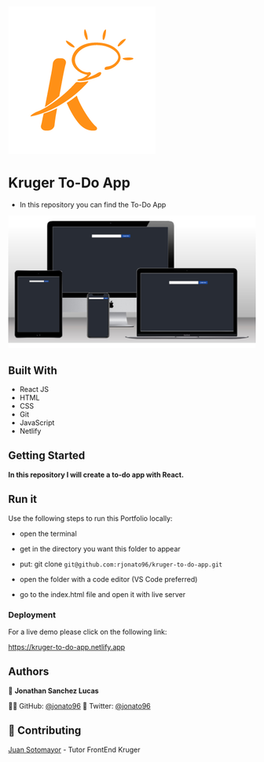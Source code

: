 <img src='src/assets/kruger.png'>

# Kruger To-Do App

- In this repository you can find the To-Do App

<img src='src/assets/mock.jpg'>

## Built With

- React JS 
- HTML
- CSS
- Git
- JavaScript
- Netlify

## Getting Started

**In this repository I will create a to-do app with React.**

## Run it

Use the following steps to run this Portfolio locally:

- open the terminal

- get in the directory you want this folder to appear

- put: git clone `git@github.com:rjonato96/kruger-to-do-app.git`

- open the folder with a code editor (VS Code preferred)

- go to the index.html file and open it with live server

### Deployment

For a live demo please click on the following link:

https://kruger-to-do-app.netlify.app

## Authors

👤 **Jonathan Sanchez Lucas**

🧑‍💻 GitHub: [@jonato96](https://github.com/jonato96)
🐤 Twitter: [@jonato96](https://twitter.com/jonato96)

## 🤝 Contributing

[Juan Sotomayor](https://github.com/Juanse7793) - Tutor FrontEnd Kruger